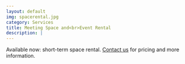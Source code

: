 ```yaml
---
layout: default
img: spacerental.jpg
category: Services
title: Meeting Space and<br>Event Rental
description: |
---
```

  Available now: short-term space rental. <a href="mailto:info@221prospect.com">Contact us</a> for pricing and more information.

